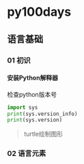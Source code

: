  

# py100days

## 语言基础

### 01 初识

#### 安装Python解释器

检查python版本号

```python
import sys
print(sys.version_info)
print(sys.version)
```

> turtle绘制图形

### 02 语言元素

